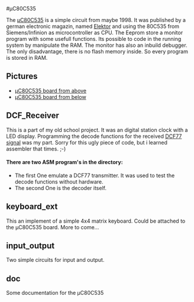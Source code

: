 #µC80C535

The [µC80C535](https://github.com/Drake81/MC80C535/blob/master/doc/MC80C535.pdf) is a simple circuit from maybe 1998.
It was published by a german electronic magazin, named [Elektor](http://www.elektor.de/) and using the 80C535 from
Siemens/Infinion as microcontroller as CPU. The Eeprom store a monitor program with some usefull functions. 
Its possible to code in the running system by manipulate the RAM. The monitor has also an inbuild debugger.
The only disadvantage, there is no flash memory inside. So every program is stored in RAM.

## Pictures
* [µC80C535 board from above](https://github.com/Drake81/MC80C535/blob/master/doc/Pictures/Compuboard-oben.jpg)
* [µC80C535 board from below](https://github.com/Drake81/MC80C535/blob/master/doc/Pictures/Compuboard-unten.jpg)

## DCF_Receiver
This is a part of my old school project. It was an digital station clock with a LED display.
Programming the decode functions for the received [DCF77 signal](http://en.wikipedia.org/wiki/DCF77) was my part.
Sorry for this ugly piece of code, but i learned assembler that times. ;-)

#### There are two ASM program's in the directory:
* The first One emulate a DCF77 transmitter. It was used to test the decode functions without hardware.
* The second One is the decoder itself.

## keyboard_ext
This an implement of a simple 4x4 matrix keyboard.
Could be attached to the µC80C535 board.
More to come...

## input_output
Two simple circuits for input and output.

## doc
Some documentation for the µC80C535